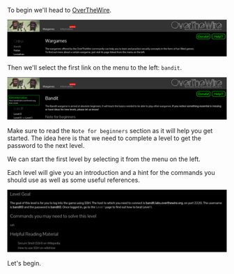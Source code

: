 To begin we'll head to [OverTheWire](https://overthewire.org/wargames/).

![01intro](https://raw.githubusercontent.com/ToasterMouse/WriteupsAndCTFs/main/overthewire/bandit/images/01intro.png)

Then we'll select the first link on the menu to the left: `bandit`.

![02levels](https://raw.githubusercontent.com/ToasterMouse/WriteupsAndCTFs/main/overthewire/bandit/images/02levels.png)

Make sure to read the `Note for beginners` section as it will help you get started. The idea here is that we need to complete a level to get the password to the next level.

We can start the first level by selecting it from the menu on the left.

Each level will give you an introduction and a hint for the commands you should use as well as some useful references.

![03usefulinfo](https://raw.githubusercontent.com/ToasterMouse/WriteupsAndCTFs/main/overthewire/bandit/images/03usefulinfo.png)

Let's begin.
